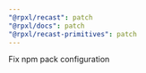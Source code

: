```yaml
---
"@rpxl/recast": patch
"@rpxl/docs": patch
"@rpxl/recast-primitives": patch
---
```


Fix npm pack configuration
